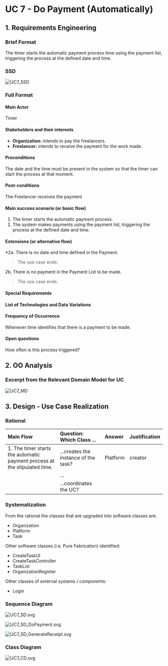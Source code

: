 # UC 7 - Do Payment (Automatically)

## 1. Requirements Engineering

### Brief Format

The timer starts the automatic payment process time using the payment list, triggering the process at the defined date and time.

### SSD

![UC7_SSD](UC7_SSD.svg)

### Full Format

#### Main Actor

Timer

#### Stakeholders and their interests

* **Organization:** intends to pay the freelancers.
* **Freelancer:** intends to receive the payment for the work made.

#### Preconditions

The date and the time must be present in the system so that the timer can start the process at that moment.

#### Post-conditions

The Freelancer receives the payment

#### Main success scenario (or basic flow)

1. The timer starts the automatic payment process.
2. The system makes payments using the payment list, triggering the process at the defined date and time.

#### Extensions (or alternative flow)


*2a. There is no date and time defined in the Payment.
> The use case ends.

2b. There is no payment in the Payment List to be made.
> The use case ends.

#### Special Requirements

#### List of Technologies and Data Variations

#### Frequency of Occurrence

Whenever time identifies that there is a payment to be made.

#### Open questions

How often is this process triggered?

## 2. OO Analysis

### Excerpt from the Relevant Domain Model for UC

![UC7_MD](UC7_MD.svg)

## 3. Design - Use Case Realization

### Rational

| Main Flow | Question: Which Class ... | Answer  | Justification  |
|:--------------  |:---------------------- |:----------|:---------------------------- |
| 1. The timer starts the automatic payment process at the stipulated time.      | ...creates the instance of the task?  | Platform | creator |
|       | ...
|       | ...coordinates the UC? |
### Systematization ##

 From the rational the classes that are upgraded into software classes are:

 * Organization
 * Platform
 * Task

 Other software classes (i.e. Pure Fabrication) identified:

 * CreateTaskUI
 * CreateTaskController
 * TaskList
 * OrganizationRegister
 
 Other classes of external systems / components:
 
 * Login

###	Sequence Diagram

![UC7_SD.svg](UC7_SD.svg)

![UC7_SD_DoPayment.svg](UC7_SD_DoPayment.svg)

![UC7_SD_GenerateReceipt.svg](UC7_SD_GenerateReceipt.svg)

###	Class Diagram

![UC7_CD.svg](UC7_CD.svg)

